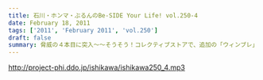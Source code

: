 ```yaml
---
title: 石川・ホンマ・ぶるんのBe-SIDE Your Life! vol.250-4
date: February 18, 2011
tags: ['2011', 'February 2011', 'vol.250']
draft: false
summary: 脅威の４本目に突入～～そうそう！コレクティブストアで、追加の「ウィンブレ」とかもあったりするのでゼヒとも覗いてみてほしい！NAMAEはプロトタイプを手にしているが冬場のアンダーとしても結構活躍してくれている！！NAMAE
---
```


http://project-phi.ddo.jp/ishikawa/ishikawa250_4.mp3